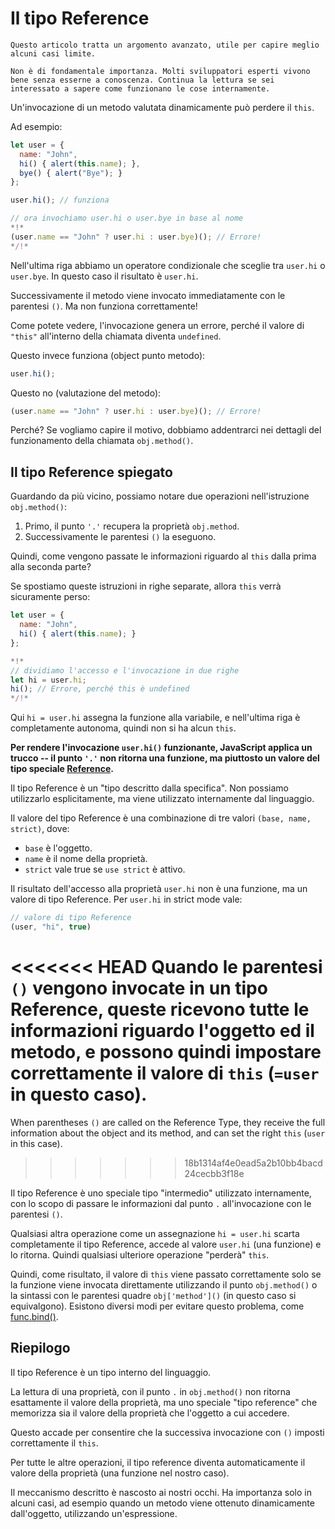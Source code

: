 
# Il tipo Reference

```warn header="Caratteristica avanzata di linguaggio"
Questo articolo tratta un argomento avanzato, utile per capire meglio alcuni casi limite.

Non è di fondamentale importanza. Molti sviluppatori esperti vivono bene senza esserne a conoscenza. Continua la lettura se sei interessato a sapere come funzionano le cose internamente.
```

Un'invocazione di un metodo valutata dinamicamente può perdere il `this`.

Ad esempio:

```js run
let user = {
  name: "John",
  hi() { alert(this.name); },
  bye() { alert("Bye"); }
};

user.hi(); // funziona

// ora invochiamo user.hi o user.bye in base al nome
*!*
(user.name == "John" ? user.hi : user.bye)(); // Errore!
*/!*
```

Nell'ultima riga abbiamo un operatore condizionale che sceglie tra `user.hi` o `user.bye`. In questo caso il risultato è `user.hi`.

Successivamente il metodo viene invocato immediatamente con le parentesi `()`. Ma non funziona correttamente!

Come potete vedere, l'invocazione genera un errore, perché il valore di `"this"` all'interno della chiamata diventa `undefined`.

Questo invece funziona (object punto metodo):
```js
user.hi();
```

Questo no (valutazione del metodo):
```js
(user.name == "John" ? user.hi : user.bye)(); // Errore!
```

Perché? Se vogliamo capire il motivo, dobbiamo addentrarci nei dettagli del funzionamento della chiamata `obj.method()`.

## Il tipo Reference spiegato

Guardando da più vicino, possiamo notare due operazioni nell'istruzione `obj.method()`:

1. Primo, il punto `'.'` recupera la proprietà `obj.method`.
2. Successivamente le parentesi `()` la eseguono.

Quindi, come vengono passate le informazioni riguardo al `this` dalla prima alla seconda parte?

Se spostiamo queste istruzioni in righe separate, allora `this` verrà sicuramente perso:

```js run
let user = {
  name: "John",
  hi() { alert(this.name); }
};

*!*
// dividiamo l'accesso e l'invocazione in due righe
let hi = user.hi;
hi(); // Errore, perché this è undefined
*/!*
```

Qui `hi = user.hi` assegna la funzione alla variabile, e nell'ultima riga è completamente autonoma, quindi non si ha alcun `this`.

**Per rendere l'invocazione `user.hi()` funzionante, JavaScript applica un trucco -- il punto `'.'` non ritorna una funzione, ma piuttosto un valore del tipo speciale [Reference](https://tc39.github.io/ecma262/#sec-reference-specification-type).**

Il tipo Reference è un "tipo descritto dalla specifica". Non possiamo utilizzarlo esplicitamente, ma viene utilizzato internamente dal linguaggio.

Il valore del tipo Reference è una combinazione di tre valori `(base, name, strict)`, dove:

- `base` è l'oggetto.
- `name` è il nome della proprietà.
- `strict` vale true se `use strict` è attivo.

Il risultato dell'accesso alla proprietà `user.hi` non è una funzione, ma un valore di tipo Reference. Per `user.hi` in strict mode vale:

```js
// valore di tipo Reference
(user, "hi", true)
```

<<<<<<< HEAD
Quando le parentesi `()` vengono invocate in un tipo Reference, queste ricevono tutte le informazioni riguardo l'oggetto ed il metodo, e possono quindi impostare correttamente il valore di `this` (`=user` in questo caso).
=======
When parentheses `()` are called on the Reference Type, they receive the full information about the object and its method, and can set the right `this` (`user` in this case).
>>>>>>> 18b1314af4e0ead5a2b10bb4bacd24cecbb3f18e

Il tipo Reference è uno speciale tipo "intermedio" utilizzato internamente, con lo scopo di passare le informazioni dal punto `.` all'invocazione con le parentesi `()`.

Qualsiasi altra operazione come un assegnazione `hi = user.hi` scarta completamente il tipo Reference, accede al valore `user.hi` (una funzione) e lo ritorna. Quindi qualsiasi ulteriore operazione "perderà" `this`.

Quindi, come risultato, il valore di `this` viene passato correttamente solo se la funzione viene invocata direttamente utilizzando il punto `obj.method()` o la sintassi con le parentesi quadre `obj['method']()` (in questo caso si equivalgono). Esistono diversi modi per evitare questo problema, come [func.bind()](/bind#solution-2-bind).

## Riepilogo

Il tipo Reference è un tipo interno del linguaggio.

La lettura di una proprietà, con il punto `.` in `obj.method()` non ritorna esattamente il valore della proprietà, ma uno speciale "tipo reference" che memorizza sia il valore della proprietà che l'oggetto a cui accedere.

Questo accade per consentire che la successiva invocazione con `()` imposti correttamente il `this`.

Per tutte le altre operazioni, il tipo reference diventa automaticamente il valore della proprietà (una funzione nel nostro caso).

Il meccanismo descritto è nascosto ai nostri occhi. Ha importanza solo in alcuni casi, ad esempio quando un metodo viene ottenuto dinamicamente dall'oggetto, utilizzando un'espressione.
